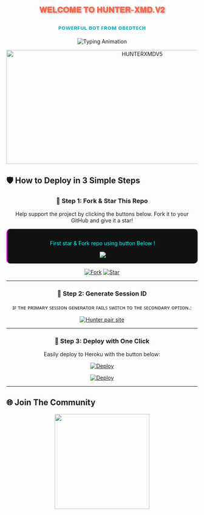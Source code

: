 <h2 align="center" style="color: #FF6347; text-shadow: 2px 2px 4px rgba(0,0,0,0.3); animation: glow 2s infinite alternate;">𝐖𝐄𝐋𝐂𝐎𝐌𝐄 𝐓𝐎 𝐇𝐔𝐍𝐓𝐄𝐑-𝐗𝐌𝐃.𝐕𝟐

</h2>
<h3 align="center" style="color: #1BAFBA; font-weight: bold;">ᴘᴏᴡᴇʀꜰᴜʟ ʙᴏᴛ ꜰʀᴏᴍ ᴏʙᴇᴅᴛᴇᴄʜ</h3>

<p align="center">
  <img src="https://readme-typing-svg.herokuapp.com?font=Fira+Code&weight=600&size=26&duration=3000&pause=1000&color=FF6347&center=true&width=900&height=100&lines=HELLO+WORLD!+👋;MEET+HUNTER-XMDV5+🤖;ADVANCED+WHATSAPP+BOT+EXPERIENCE+⚡;MADE+WITH+PASSION+BY+OBEDTECH+💻;OFFICIALLY+TANZANIAN+BOT+🎉" alt="Typing Animation">
</p>

<p align="center">
  <img alt="HUNTERXMDV5" width="700" height="300" src="https://files.catbox.moe/cy87s9.jpg">
</p>











## 🛡 How to Deploy in 3 Simple Steps



<div align="center">

### 🔹 Step 1: Fork & Star This Repo
Help support the project by clicking the buttons below. Fork it to your GitHub and give it a star!
<div style="background: #111111; padding: 15px; border-radius: 10px; border-left: 3px solid #ff00ff;">
  <p style="color: #00ffff;">First star & Fork repo using button Below !</p>
  <a href='https://github.com/Obedweb/Hunter-Xmd.V2/fork' target="_blank">
    <img src='https://img.shields.io/badge/FORK_REPOSITORY-008000?style=for-the-badge&logo=github&logoColor=white&labelColor=000000'/>
  </a>
</div>






[![Fork](https://img.shields.io/github/forks/Obedweb/Hunter-Xmd.V2?label=Fork&style=for-the-badge&logo=git)](https://github.com/Obedweb/Hunter-Xmd.V2/fork)
[![Star](https://img.shields.io/github/stars/Obedweb/Hunter-Xmd.V2?label=Star&style=for-the-badge&logo=github)](https://github/Obedweb/Hunter-Xmd.V2/stargazers)


---

### 🔹 Step 2: Generate Session ID
ɪꜰ ᴛʜᴇ ᴘʀɪᴍᴀʀʏ ꜱᴇꜱꜱɪᴏɴ ɢᴇɴᴇʀᴀᴛᴏʀ ꜰᴀɪʟꜱ ꜱᴡɪᴛᴄʜ ᴛᴏ ᴛʜᴇ ꜱᴇᴄᴏɴᴅᴀʀʏ ᴏᴘᴛɪᴏɴ.:

[![Hunter pair site](https://img.shields.io/badge/🔍_PAIR-SITE-FF6347?style=for-the-badge&logo=pair-site&logoColor=white)](https://hunter-xmd-2-sessions-web-zz93.vercel.app/) 


---
### 🔹 Step 3: Deploy with One Click
Easily deploy to Heroku with the button below:

[![Deploy](https://img.shields.io/badge/DEPLOY_TO_HEROKU-430098?style=for-the-badge&logo=heroku&logoColor=white)](https://verify-dmlbot.vercel.app)


[![Deploy](https://img.shields.io/badge/DEPLOY_TO_RAILWAY-430098?style=for-the-badge&logo=railway&logoColor=white)](https://railway.com/new)








</div>

---

## 🌐 Join The Community

<p align="center">

  <a href="https://whatsapp.com/channel/0029Vb46YKVGehEEbFN3jH3I">
    <img src="https://img.shields.io/badge/WHATSAPP_CHANNEL-075E54?style=for-the-badge&logo=whatsapp&logoColor=white" width="250">
  </a>
</p>

